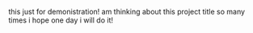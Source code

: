 this just for demonistration!
am thinking about this project title so many times i hope one day i will do it!
